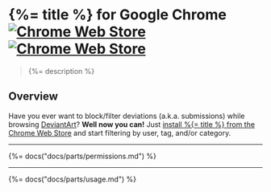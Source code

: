 # {%= title %} for Google Chrome [![Chrome Web Store][chrome-image-version]][chrome-url] [![Chrome Web Store][chrome-image-download]][chrome-url]

> {%= description %}

## Overview
Have you ever want to block/filter deviations (a.k.a. submissions) while browsing [DeviantArt](https://www.deviantart.com)? **Well now you can!** Just [install %{= title %} from the Chrome Web Store][chrome-url] and start filtering by user, tag, and/or category.

* * *

{%= docs("docs/parts/permissions.md") %}

* * *

{%= docs("docs/parts/usage.md") %}

[chrome-url]: https://chrome.google.com/webstore/detail/deviantart-filter/odlmamilbohnpnoomjclomghphbajikp
[chrome-image-download]: https://img.shields.io/chrome-web-store/d/odlmamilbohnpnoomjclomghphbajikp.svg
[chrome-image-version]: https://img.shields.io/chrome-web-store/v/odlmamilbohnpnoomjclomghphbajikp.svg
